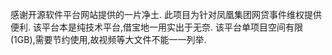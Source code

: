 感谢开源软件平台网站提供的一片净土.
此项目为针对凤凰集团网贷事件维权提供便利.
该平台本是纯技术平台,借宝地一用实出于无奈.
该平台单项目空间有限(1GB),需要节约使用,故视频等大文件不能一一列举.

